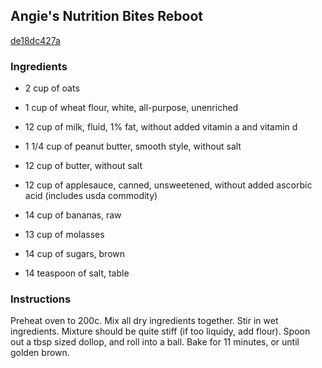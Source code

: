 ## Angie's Nutrition Bites Reboot

[de18dc427a](http://www.food.com/recipe/angies-nutrition-bites-reboot-391790)

### Ingredients

 - 2 cup of oats

 - 1 cup of wheat flour, white, all-purpose, unenriched

 - 12 cup of milk, fluid, 1% fat, without added vitamin a and vitamin d

 - 1 1/4 cup of peanut butter, smooth style, without salt

 - 12 cup of butter, without salt

 - 12 cup of applesauce, canned, unsweetened, without added ascorbic acid (includes usda commodity)

 - 14 cup of bananas, raw

 - 13 cup of molasses

 - 14 cup of sugars, brown

 - 14 teaspoon of salt, table

### Instructions

Preheat oven to 200c. Mix all dry ingredients together. Stir in wet ingredients. Mixture should be quite stiff (if too liquidy, add flour). Spoon out a tbsp sized dollop, and roll into a ball. Bake for 11 minutes, or until golden brown.